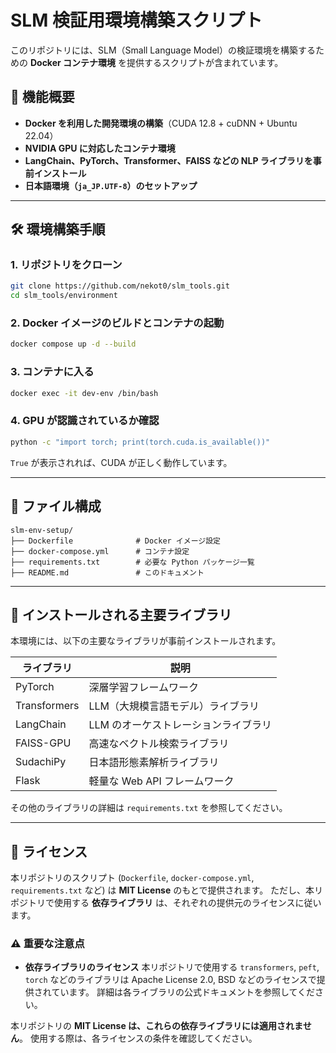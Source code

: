 # SLM 検証用環境構築スクリプト

このリポジトリには、SLM（Small Language Model）の検証環境を構築するための **Docker コンテナ環境** を提供するスクリプトが含まれています。

## 📌 機能概要
- **Docker を利用した開発環境の構築**（CUDA 12.8 + cuDNN + Ubuntu 22.04）
- **NVIDIA GPU に対応したコンテナ環境**
- **LangChain、PyTorch、Transformer、FAISS などの NLP ライブラリを事前インストール**
- **日本語環境（`ja_JP.UTF-8`）のセットアップ**

---

## 🛠️ 環境構築手順

### **1. リポジトリをクローン**
```bash
git clone https://github.com/nekot0/slm_tools.git
cd slm_tools/environment
```

### **2. Docker イメージのビルドとコンテナの起動**
```bash
docker compose up -d --build
```

### **3. コンテナに入る**
```bash
docker exec -it dev-env /bin/bash
```

### **4. GPU が認識されているか確認**
```bash
python -c "import torch; print(torch.cuda.is_available())"
```
`True` が表示されれば、CUDA が正しく動作しています。

---

## 📂 ファイル構成
```
slm-env-setup/
├── Dockerfile              # Docker イメージ設定
├── docker-compose.yml      # コンテナ設定
├── requirements.txt        # 必要な Python パッケージ一覧
├── README.md               # このドキュメント
```

---

## 📍 インストールされる主要ライブラリ
本環境には、以下の主要なライブラリが事前インストールされます。

| ライブラリ | 説明 |
|------------|-------------------|
| PyTorch | 深層学習フレームワーク |
| Transformers | LLM（大規模言語モデル）ライブラリ |
| LangChain | LLM のオーケストレーションライブラリ |
| FAISS-GPU | 高速なベクトル検索ライブラリ |
| SudachiPy | 日本語形態素解析ライブラリ |
| Flask | 軽量な Web API フレームワーク |

その他のライブラリの詳細は `requirements.txt` を参照してください。

---

## 📜 ライセンス
本リポジトリのスクリプト (`Dockerfile`, `docker-compose.yml`, `requirements.txt` など) は **MIT License** のもとで提供されます。
ただし、本リポジトリで使用する **依存ライブラリ** は、それぞれの提供元のライセンスに従います。

### ⚠️ 重要な注意点
- **依存ライブラリのライセンス**
  本リポジトリで使用する `transformers`, `peft`, `torch` などのライブラリは Apache License 2.0, BSD などのライセンスで提供されています。
  詳細は各ライブラリの公式ドキュメントを参照してください。

本リポジトリの **MIT License は、これらの依存ライブラリには適用されません**。
使用する際は、各ライセンスの条件を確認してください。

